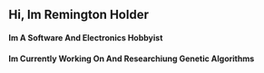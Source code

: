 <h2> Hi, Im Remington Holder </h2>

<h4> Im A Software And Electronics Hobbyist </h4>

<h4> Im Currently Working On And Researchiung Genetic Algorithms </h4>
